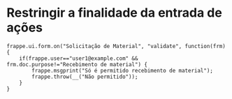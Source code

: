 # Restringir a finalidade da entrada de ações




```
frappe.ui.form.on("Solicitação de Material", "validate", function(frm) {
    if(frappe.user=="user1@example.com" && frm.doc.purpose!="Recebimento de material") {
        frappe.msgprint("Só é permitido recebimento de material");
        frappe.throw(__("Não permitido"));
    }
}

```


